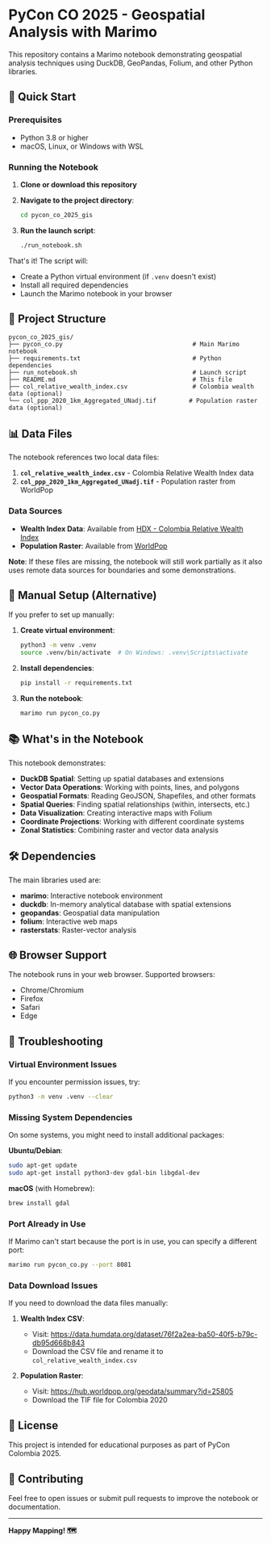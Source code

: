 # PyCon CO 2025 - Geospatial Analysis with Marimo

This repository contains a Marimo notebook demonstrating geospatial analysis techniques using DuckDB, GeoPandas, Folium, and other Python libraries.

## 🚀 Quick Start

### Prerequisites

- Python 3.8 or higher
- macOS, Linux, or Windows with WSL

### Running the Notebook

1. **Clone or download this repository**
2. **Navigate to the project directory**:
   ```bash
   cd pycon_co_2025_gis
   ```

3. **Run the launch script**:
   ```bash
   ./run_notebook.sh
   ```

That's it! The script will:
- Create a Python virtual environment (if `.venv` doesn't exist)
- Install all required dependencies
- Launch the Marimo notebook in your browser

## 📁 Project Structure

```
pycon_co_2025_gis/
├── pycon_co.py                                    # Main Marimo notebook
├── requirements.txt                               # Python dependencies
├── run_notebook.sh                                # Launch script
├── README.md                                      # This file
├── col_relative_wealth_index.csv                  # Colombia wealth data (optional)
└── col_ppp_2020_1km_Aggregated_UNadj.tif         # Population raster data (optional)
```

## 📊 Data Files

The notebook references two local data files:

1. **`col_relative_wealth_index.csv`** - Colombia Relative Wealth Index data
2. **`col_ppp_2020_1km_Aggregated_UNadj.tif`** - Population raster from WorldPop

### Data Sources

- **Wealth Index Data**: Available from [HDX - Colombia Relative Wealth Index](https://data.humdata.org/dataset/76f2a2ea-ba50-40f5-b79c-db95d668b843)
- **Population Raster**: Available from [WorldPop](https://hub.worldpop.org/geodata/summary?id=25805)

**Note**: If these files are missing, the notebook will still work partially as it also uses remote data sources for boundaries and some demonstrations.

## 🔧 Manual Setup (Alternative)

If you prefer to set up manually:

1. **Create virtual environment**:
   ```bash
   python3 -m venv .venv
   source .venv/bin/activate  # On Windows: .venv\Scripts\activate
   ```

2. **Install dependencies**:
   ```bash
   pip install -r requirements.txt
   ```

3. **Run the notebook**:
   ```bash
   marimo run pycon_co.py
   ```

## 📚 What's in the Notebook

This notebook demonstrates:

- **DuckDB Spatial**: Setting up spatial databases and extensions
- **Vector Data Operations**: Working with points, lines, and polygons
- **Geospatial Formats**: Reading GeoJSON, Shapefiles, and other formats
- **Spatial Queries**: Finding spatial relationships (within, intersects, etc.)
- **Data Visualization**: Creating interactive maps with Folium
- **Coordinate Projections**: Working with different coordinate systems
- **Zonal Statistics**: Combining raster and vector data analysis

## 🛠 Dependencies

The main libraries used are:

- **marimo**: Interactive notebook environment
- **duckdb**: In-memory analytical database with spatial extensions
- **geopandas**: Geospatial data manipulation
- **folium**: Interactive web maps
- **rasterstats**: Raster-vector analysis

## 🌐 Browser Support

The notebook runs in your web browser. Supported browsers:
- Chrome/Chromium
- Firefox
- Safari
- Edge

## 🐛 Troubleshooting

### Virtual Environment Issues
If you encounter permission issues, try:
```bash
python3 -m venv .venv --clear
```

### Missing System Dependencies
On some systems, you might need to install additional packages:

**Ubuntu/Debian**:
```bash
sudo apt-get update
sudo apt-get install python3-dev gdal-bin libgdal-dev
```

**macOS** (with Homebrew):
```bash
brew install gdal
```

### Port Already in Use
If Marimo can't start because the port is in use, you can specify a different port:
```bash
marimo run pycon_co.py --port 8081
```

### Data Download Issues
If you need to download the data files manually:

1. **Wealth Index CSV**:
   - Visit: https://data.humdata.org/dataset/76f2a2ea-ba50-40f5-b79c-db95d668b843
   - Download the CSV file and rename it to `col_relative_wealth_index.csv`

2. **Population Raster**:
   - Visit: https://hub.worldpop.org/geodata/summary?id=25805
   - Download the TIF file for Colombia 2020

## 📄 License

This project is intended for educational purposes as part of PyCon Colombia 2025.

## 🤝 Contributing

Feel free to open issues or submit pull requests to improve the notebook or documentation.

---

**Happy Mapping! 🗺️**
